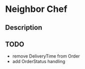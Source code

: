 # Neighbor Chef

## Description

## TODO
* remove DeliveryTime from Order
* add OrderStatus handling
